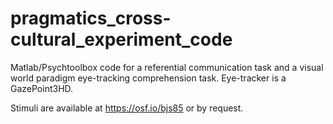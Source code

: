 # pragmatics_cross-cultural_experiment_code
 Matlab/Psychtoolbox code for a referential communication task and a visual world paradigm eye-tracking comprehension task. Eye-tracker is a GazePoint3HD.
 
 Stimuli are available at https://osf.io/bjs85 or by request.

